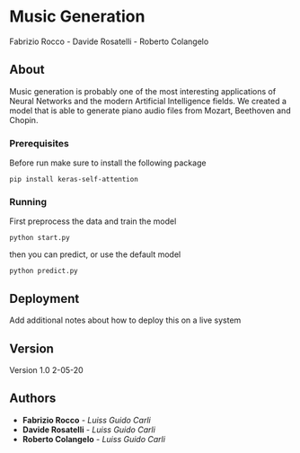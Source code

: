 # Music Generation

Fabrizio Rocco - Davide Rosatelli - Roberto Colangelo

## About

Music generation is probably one of the most interesting applications of Neural Networks and the modern Artificial Intelligence fields. We created a model that is able to generate piano audio files from Mozart, Beethoven and Chopin. 

### Prerequisites

Before run make sure to install the following package

```
pip install keras-self-attention
```

### Running 

First preprocess the data and train the model

```
python start.py
```

then you can predict, or use the default model

```
python predict.py
```

## Deployment

Add additional notes about how to deploy this on a live system


## Version

Version 1.0 2-05-20

## Authors

* **Fabrizio Rocco** - *Luiss Guido Carli* 
* **Davide Rosatelli** - *Luiss Guido Carli* 
* **Roberto Colangelo** - *Luiss Guido Carli* 

